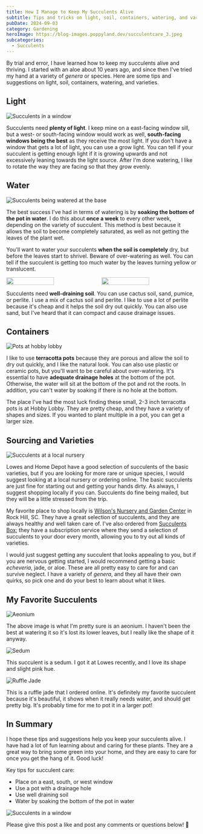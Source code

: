 ```yaml
---
title: How I Manage to Keep My Succulents Alive
subtitle: Tips and tricks on light, soil, containers, watering, and varieties of succulents
pubDate: 2024-09-03
category: Gardening
heroImage: https://blog-images.poppyland.dev/succulentcare_3.jpeg
subcategories:
  - Succulents
---
```

By trial and error, I have learned how to keep my succulents alive and thriving. I started with an aloe about 10 years ago, and since then I've tried my hand at a variety of *genera* or species. Here are some tips and suggestions on light, soil, containers, watering, and varieties.

## Light

![Succulents in a window](https://blog-images.poppyland.dev/succulentcare_5.jpeg)

Succulents need **plenty of light**. I keep mine on a east-facing window sill, but a west- or south-facing window would work as well, **south-facing windows being the best** as they receive the most light. If you don't have a window that gets a lot of light, you can use a grow light. You can tell if your succulent is getting enough light if it is growing upwards and not excessively leaning towards the light source. After I'm done watering, I like to rotate the way they are facing so that they grow evenly.

## Water
![Succulents being watered at the base](https://blog-images.poppyland.dev/succulentcare_6.jpeg)

The best success I've had in terms of watering is by **soaking the bottom of the pot in water**. I do this about **once a week** to every other week, depending on the variety of succulent. This method is best because it allows the soil to become completely saturated, as well as not getting the leaves of the plant wet.

You'll want to water your succulents **when the soil is completely** dry, but before the leaves start to shrivel. Beware of over-watering as well. You can tell if the succulent is getting too much water by the leaves turning yellow or translucent.

<div style="display: flex; justify-content: space-between;">
  <img src="https://blog-images.poppyland.dev/succulentcare_8.jpeg" width="50%" />
  <img src="https://blog-images.poppyland.dev/succulentcare_7.jpeg" width="50%" />
</div>

Succulents need **well-draining soil**. You can use cactus soil, sand, pumice, or perlite. I use a mix of cactus soil and perlite. I like to use a lot of perlite because it's cheap and it helps the soil dry out quickly. You can also use sand, but I've heard that it can compact and cause drainage issues.

## Containers

![Pots at hobby lobby](https://blog-images.poppyland.dev/succulentcare_9.jpeg)

I like to use **terracotta pots** because they are porous and allow the soil to dry out quickly, and I like the natural look. You can also use plastic or ceramic pots, but you'll want to be careful about over-watering. It's essential to have **adequate drainage holes** at the bottom of the pot. Otherwise, the water will sit at the bottom of the pot and rot the roots. In addition, you can't water by soaking if there is no hole at the bottom.

The place I've had the most luck finding these small, 2-3 inch terracotta pots is at Hobby Lobby. They are pretty cheap, and they have a variety of shapes and sizes. If you wanted to plant multiple in a pot, you can get a larger size.

## Sourcing and Varieties

![Succulents at a local nursery](https://blog-images.poppyland.dev/succulentcare_10.jpeg)

Lowes and Home Depot have a good selection of succulents of the basic varieties, but if you are looking for more rare or unique species, I would suggest looking at a local nursery or ordering online. The basic succulents are just fine for starting out and getting your hands dirty. As always, I suggest shopping locally if you can. Succulents do fine being mailed, but they will be a little stressed from the trip.

My favorite place to shop locally is [Wilson's Nursery and Garden Center](https://www.wilsonsnurseryrh.com/) in Rock Hill, SC. They have a great selection of succulents, and they are always healthy and well taken care of. I've also ordered from [Succulents Box](https://succulentsbox.com/); they have a subscription service where they send a selection of succulents to your door every month, allowing you to try out all kinds of varieties.

I would just suggest getting any succulent that looks appealing to you, but if you are nervous getting started, I would recommend getting a basic *echeveria*, jade, or aloe. These are all pretty easy to care for and can survive neglect. I have a variety of *genera*, and they all have their own quirks, so pick one and do your best to learn about what it likes.

## My Favorite Succulents

![Aeonium](https://blog-images.poppyland.dev/succulentcare_1.jpeg)

The above image is what I'm pretty sure is an aeonium. I haven't been the best at watering it so it's lost its lower leaves, but I really like the shape of it anyway.

![Sedum](https://blog-images.poppyland.dev/succulentcare_2.jpeg)

This succulent is a sedum. I got it at Lowes recently, and I love its shape and slight pink hue.

![Ruffle Jade](https://blog-images.poppyland.dev/succulentcare_3.jpeg)

This is a ruffle jade that I ordered online. It's definitely my favorite succulent because it's beautiful, it shows when it really needs water, and should get pretty big. It's probably time for me to pot it in a larger pot!

## In Summary

I hope these tips and suggestions help you keep your succulents alive. I have had a lot of fun learning about and caring for these plants. They are a great way to bring some green into your home, and they are easy to care for once you get the hang of it. Good luck!

Key tips for succulent care:
- Place on a east, south, or west window
- Use a pot with a drainage hole
- Use well draining soil
- Water by soaking the bottom of the pot in water

![Succulents in a window](https://blog-images.poppyland.dev/succulentcare_4.jpeg)

Please give this post a like and post any comments or questions below! 🌸